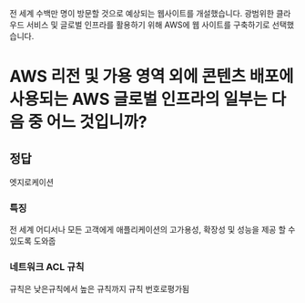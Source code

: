 전 세계 수백만 명이 방문할 것으로 예상되는 웹사이트를 개설했습니다. 광범위한 클라우드 서비스 및 글로벌 인프라를 활용하기 위해 AWS에 웹 사이트를 구축하기로 선택했습니다.

# AWS 리전 및 가용 영역 외에 콘텐츠 배포에 사용되는 AWS 글로벌 인프라의 일부는 다음 중 어느 것입니까?

## 정답
엣지로케이션
### 특징
전 세계 어디서나 모든 고객에게 애플리케이션의 고가용성, 확장성 및 성능을 제공 할 수 있도록 도와줍

### 네트워크 ACL 규칙
규칙은 낮은규칙에서 높은 규칙까지 규칙 번호로평가됨
